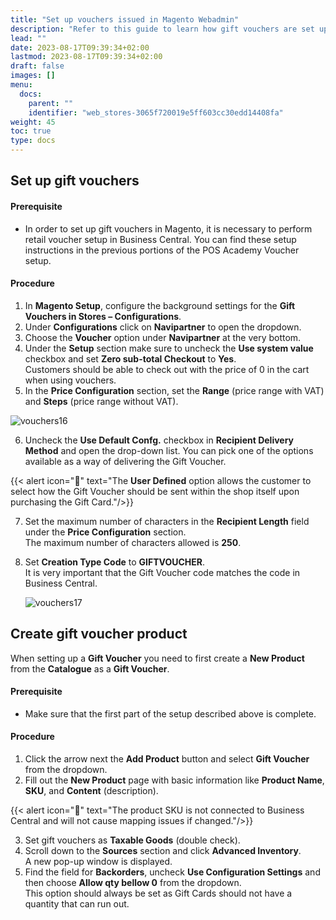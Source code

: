```yaml
---
title: "Set up vouchers issued in Magento Webadmin"
description: "Refer to this guide to learn how gift vouchers are set up in Magento."
lead: ""
date: 2023-08-17T09:39:34+02:00
lastmod: 2023-08-17T09:39:34+02:00
draft: false
images: []
menu:
  docs:
    parent: ""
    identifier: "web_stores-3065f720019e5ff603cc30edd14408fa"
weight: 45
toc: true
type: docs
---
```


## Set up gift vouchers

#### Prerequisite

- In order to set up gift vouchers in Magento, it is necessary to perform retail voucher setup in Business Central. You can find these setup instructions in the previous portions of the POS Academy Voucher setup.

#### Procedure

1.	In **Magento Setup**, configure the background settings for the **Gift Vouchers in Stores – Configurations**.
2.	Under **Configurations** click on **Navipartner** to open the dropdown.
3.	Choose the **Voucher** option under **Navipartner** at the very bottom.
4.	Under the **Setup** section make sure to uncheck the **Use system value** checkbox and set **Zero sub-total Checkout** to **Yes**.     
    Customers should be able to check out with the price of 0 in the cart when using vouchers.
5.	In the **Price Configuration** section, set the **Range** (price range with VAT) and **Steps** (price range without VAT).

  ![vouchers16](vouchers16.png)

6.	Uncheck the **Use Default Confg.** checkbox in **Recipient Delivery Method** and open the drop-down list. You can pick one of the options available as a way of delivering the Gift Voucher.

{{< alert icon="📝" text="The <b>User Defined</b> option allows the customer to select how the Gift Voucher should be sent within the shop itself upon purchasing the Gift Card."/>}}

7.  Set the maximum number of characters in the **Recipient Length** field under the **Price Configuration** section.    
    The maximum number of characters allowed is **250**.
8.	Set **Creation Type Code** to **GIFTVOUCHER**.    
    It is very important that the Gift Voucher code matches the code in Business Central.

    ![vouchers17](vouchers17.png)

## Create gift voucher product

When setting up a **Gift Voucher** you need to first create a **New Product** from the **Catalogue** as a **Gift Voucher**.

#### Prerequisite

- Make sure that the first part of the setup described above is complete.

#### Procedure

1.	Click the arrow next the **Add Product** button and select **Gift Voucher** from the dropdown. 
2.	Fill out the **New Product** page with basic information like **Product Name**, **SKU**, and **Content** (description).

{{< alert icon="📝" text="The product SKU is not connected to Business Central and will not cause mapping issues if changed."/>}}

3.	Set gift vouchers as **Taxable Goods** (double check).
4.	Scroll down to the **Sources** section and click **Advanced Inventory**.    
    A new pop-up window is displayed. 
5.	Find the field for **Backorders**, uncheck **Use Configuration Settings** and then choose **Allow qty bellow 0** from the dropdown.    
    This option should always be set as Gift Cards should not have a quantity that can run out.

